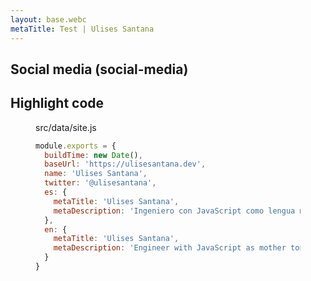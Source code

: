 ```yaml
---
layout: base.webc
metaTitle: Test | Ulises Santana
---
```


## Social media (social-media)
<social-media></social-media>

## Highlight code 

<figure>
<figcaption>src/data/site.js</figcaption>

```js
module.exports = {
  buildTime: new Date(),
  baseUrl: 'https://ulisesantana.dev',
  name: 'Ulises Santana',
  twitter: '@ulisesantana',
  es: {
    metaTitle: 'Ulises Santana',
    metaDescription: 'Ingeniero con JavaScript como lengua materna y la web como patria. Trasteando con tecnologías desde las Islas Canarias 🏝️'
  },
  en: {
    metaTitle: 'Ulises Santana',
    metaDescription: 'Engineer with JavaScript as mother tongue and web as my home nation. Based in the Canary Islands 🏝️'
  }
}
```
</figure>
